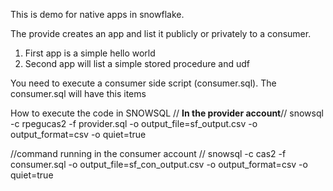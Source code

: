 This is demo for native apps in snowflake.

The provide creates an app and list it publicly or privately to a consumer.

1. First app is a simple hello world 
2. Second app will list a simple stored procedure and udf 


You need to execute a consumer side script (consumer.sql).
The consumer.sql will have this items 

How to execute the code in SNOWSQL 
// **In the provider account**//
snowsql -c rpegucas2 -f provider.sql -o output_file=sf_output.csv -o output_format=csv -o quiet=true

//command running in the consumer account //
snowsql -c  cas2 -f consumer.sql -o output_file=sf_con_output.csv -o output_format=csv -o quiet=true
